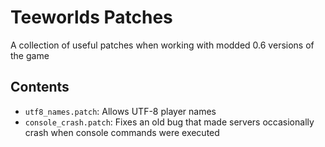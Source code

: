 # Teeworlds Patches
A collection of useful patches when working with modded 0.6 versions of the
game

## Contents

* `utf8_names.patch`: Allows UTF-8 player names
* `console_crash.patch`: Fixes an old bug that made servers occasionally
crash when console commands were executed

